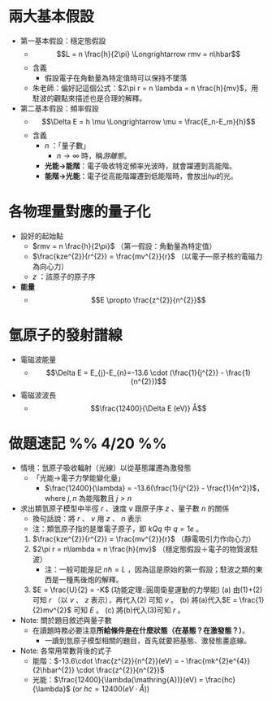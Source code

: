# 兩大基本假設
- 第一基本假設：穩定態假設
	- $$L = n \frac{h}{2\pi} \Longrightarrow rmv = n\hbar$$
	- 含義
		- 假設電子在角動量為特定值時可以保持不墜落
	- 朱老師：偏好記這個公式：$2\pi r = n \lambda = n \frac{h}{mv}$，用駐波的觀點來描述也是合理的解釋。
- 第二基本假設：頻率假設
	- $$\Delta E = h \mu \Longrightarrow \mu = \frac{E_n-E_m}{h}$$
	- 含義
		- $n$ ：「量子數」
			- $n \rightarrow \infty$ 時，稱*游離態*。 
		- **光能->能階**：電子吸收特定頻率光波時，就會躍遷到高能階。
		- **能階->光能**：電子從高能階躍遷到低能階時，會放出$h \mu$的光。

# 各物理量對應的量子化
- 設好的起始點
	- $rmv = n \frac{h}{2\pi}$  （第一假設：角動量為特定值）
	- $\frac{kze^{2}}{r^{2}} = \frac{mv^{2}}{r}$  （以電子—原子核的電磁力為向心力）
	- $z$ ：該原子的原子序
- **能量**
	- $$E \propto  \frac{z^{2}}{n^{2}}$$

# 氫原子的發射譜線
- 電磁波能量
	- $$\Delta E = E_{j}-E_{n}=-13.6 \cdot (\frac{1}{j^{2}} - \frac{1}{n^{2}})$$
- 電磁波波長
	- $$\frac{12400}{\Delta E (eV)} Å$$
# 做題速記 %% 4/20 %%
- 情境：氫原子吸收輻射（光線）以從基態躍遷為激發態
	- 「光能->電子力學能變化量」
		- $\frac{12400}{\lambda} = -13.6(\frac{1}{j^{2}} - \frac{1}{n^2})$，where $j, n$ 為能階數且 $j>n$
- 求出類氫原子模型中半徑 $r$ 、速度 $v$ 跟原子序 $z$ 、量子數 $n$ 的關係
	- 換句話說：將 $r$ 、 $v$ 用 $z$ 、 $n$ 表示
	- 注：類氫原子指的是單電子原子，即 $kQq$ 中 $q = 1e$ 。
	1. $\frac{kze^{2}}{r^{2}} = \frac{mv^{2}}{r}$ （靜電吸引力作向心力）
	2. $2\pi r = n\lambda = n \frac{h}{mv}$ （穩定態假設＋電子的物質波駐波）
		- 注：一般可能是記 $n\hbar = L$ ，因為這是原始的第一假設；駐波之類的東西是一種馬後炮的解釋。
	1. $E = \frac{U}{2} = -K$ (功能定理::圓周衛星運動的力學能)
	(a) 由(1)+(2) 可知 $r$ （以 $v$ 、 $z$ 表示），再代入(2) 可知 $v$ 。
	(b) 將(a)代入$E = \frac{1}{2}mv^{2}$ 可知 $E$ 。
	(c) 將(b)代入(3)可知 $r$ 。
- Note: 關於題目敘述與量子數
	- 在讀題時務必要注意**所給條件是在什麼狀態（在基態？在激發態？）**。
		- 一讀到氫原子模型相關的題目，首先就要把基態、激發態畫底線。
- Note: 各常用常數背後的式子
	- 能階：$-13.6\cdot \frac{z^{2}}{n^{2}}(eV) = - \frac{mk^{2}e^{4}}{2\hbar^{2}} \cdot \frac{z^{2}}{n^{2}}$ 
	- 光能：$\frac{12400}{\lambda(\mathring{A})}(eV) = \frac{hc}{\lambda}$ (or $hc = 12400(eV \cdot \mathring{A})$) 